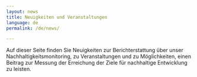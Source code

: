```yaml
---
layout: news
title: Neuigkeiten und Veranstaltungen
language: de
permalink: /de/news/

---
```


Auf dieser Seite finden Sie Neuigkeiten zur Berichterstattung über unser Nachhaltigkeitsmonitoring, zu Veranstaltungen und zu Möglichkeiten, einen Beitrag zur Messung der Erreichung der Ziele für nachhaltige Entwicklung zu leisten.
